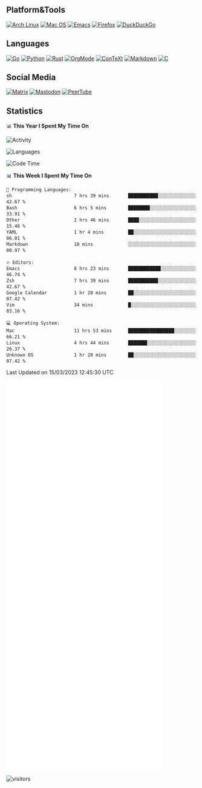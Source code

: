## Platform&Tools

[![Arch Linux](https://img.shields.io/badge/ArchLinux-1793D1?logo=arch-linux&logoColor=fff&style=flat-square)](https://archlinux.org/)
[![Mac OS](https://img.shields.io/badge/MacOS-000000?style=flat-square&logo=macos&logoColor=F0F0F0)](https://www.apple.com/macos/)
[![Emacs](https://img.shields.io/badge/Emacs-%237F5AB6.svg?&style=flat-square&logo=gnu-emacs&logoColor=white)](https://www.gnu.org/software/emacs/)
[![Firefox](https://img.shields.io/badge/Firefox-FF7139?style=flat-square&logo=Firefox-Browser&logoColor=white)](https://firefox.com/)
[![DuckDuckGo](https://img.shields.io/badge/DuckDuckGo-DE5833?style=flat-square&logo=DuckDuckGo&logoColor=white)](https://duckduckgo.com/)

## Languages

[![Go](https://img.shields.io/badge/Golang-%2300ADD8.svg?style=flat-square&logo=go&logoColor=white)](https://golang.org/)
[![Python](https://img.shields.io/badge/Python-3670A0?style=flat-square&logo=python&logoColor=ffdd54)](https://www.python.org/)
[![Rust](https://img.shields.io/badge/Rust-%23000000.svg?style=flat-square&logo=rust&logoColor=white)](https://www.rust-lang.org/)
[![OrgMode](https://img.shields.io/badge/OrgMode-%23000000.svg?style=flat-square&logo=org&logoColor=white)](https://orgmode.org/)
[![ConTeXt](https://img.shields.io/badge/ConTeXt-%23008080.svg?style=flat-square&logo=latex&logoColor=white)](https://contextgarden.net/)
[![Markdown](https://img.shields.io/badge/MarkDown-%23000000.svg?style=flat-square&logo=markdown&logoColor=white)](https://daringfireball.net/projects/markdown/)
[![C](https://img.shields.io/badge/C-%2300599C.svg?style=flat-square&logo=c&logoColor=white)](https://www.iso.org/standard/74528.html)

## Social Media
<!--[![Telegram](https://img.shields.io/badge/SteamedFish-2CA5E0?style=social&logo=telegram&logoColor=white)](https://t.me/SteamedFish)-->

[![Matrix](https://img.shields.io/badge/SteamedFish-2CA5E0?style=social&logo=matrix&logoColor=black)](https://matrix.to/#/@i:steamedfish.org)
[![Mastodon](https://img.shields.io/mastodon/follow/109596467238113271?domain=https%3A%2F%2Fmastodon.steamedfish.org%2F&style=social)](https://steamedfish.org/@SteamedFish)
[![PeerTube](https://img.shields.io/badge/PeerTube-23000000.svg?logo=peertube&style=social)](https://peertube.steamedfish.org/)

## Statistics


📊 **This Year I Spent My Time On** 

![Activity](https://wakatime.com/share/@SteamedFish/7529f30a-f1b7-40a4-8d09-e6d855cb7a13.png)

![Languages](https://wakatime.com/share/@SteamedFish/1c5e5366-0e9e-40d8-ac85-d630f61b69c6.svg)

<!--START_SECTION:waka-->
![Code Time](http://img.shields.io/badge/Code%20Time-2%2C352%20hrs%2028%20mins-blue)

📊 **This Week I Spent My Time On** 

```text
💬 Programming Languages: 
sh                       7 hrs 39 mins       ███████████░░░░░░░░░░░░░░   42.67 % 
Bash                     6 hrs 5 mins        ████████░░░░░░░░░░░░░░░░░   33.91 % 
Other                    2 hrs 46 mins       ████░░░░░░░░░░░░░░░░░░░░░   15.46 % 
YAML                     1 hr 4 mins         ██░░░░░░░░░░░░░░░░░░░░░░░   06.01 % 
Markdown                 10 mins             ░░░░░░░░░░░░░░░░░░░░░░░░░   00.97 % 

🔥 Editors: 
Emacs                    8 hrs 23 mins       ████████████░░░░░░░░░░░░░   46.74 % 
Zsh                      7 hrs 39 mins       ███████████░░░░░░░░░░░░░░   42.67 % 
Google Calendar          1 hr 20 mins        ██░░░░░░░░░░░░░░░░░░░░░░░   07.42 % 
Vim                      34 mins             █░░░░░░░░░░░░░░░░░░░░░░░░   03.16 % 

💻 Operating System: 
Mac                      11 hrs 53 mins      █████████████████░░░░░░░░   66.21 % 
Linux                    4 hrs 44 mins       ███████░░░░░░░░░░░░░░░░░░   26.37 % 
Unknown OS               1 hr 20 mins        ██░░░░░░░░░░░░░░░░░░░░░░░   07.42 % 
```


 Last Updated on 15/03/2023 12:45:30 UTC
<!--END_SECTION:waka-->


![Metrics](https://github.com/SteamedFish/SteamedFish/blob/master/github-metrics.svg)


![visitors](https://visitor-badge.laobi.icu/badge?page_id=SteamedFish.SteamedFish)
